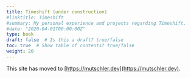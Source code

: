 ```yaml
---
title: Timeshift (under construction)
#linktitle: Timeshift
#summary: My personal experience and projects regarding Timeshift.
#date: "2020-04-01T00:00:00Z"
type: book
draft: false  # Is this a draft? true/false
toc: true  # Show table of contents? true/false
weight: 20
---
```

This site has moved to [https://mutschler.dev](https://mutschler.dev).
